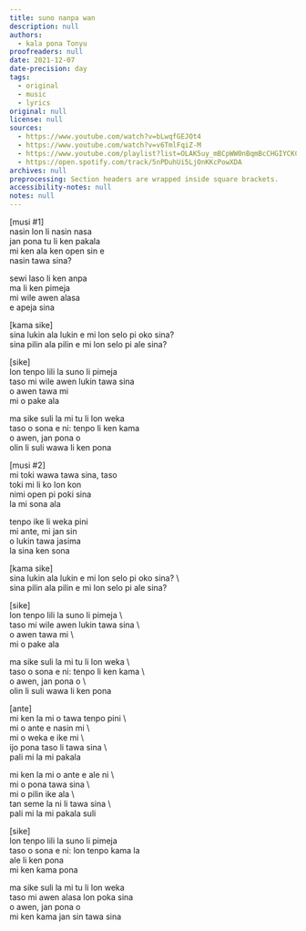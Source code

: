 ```yaml
---
title: suno nanpa wan
description: null
authors:
  - kala pona Tonyu
proofreaders: null
date: 2021-12-07
date-precision: day
tags:
  - original
  - music
  - lyrics
original: null
license: null
sources:
  - https://www.youtube.com/watch?v=bLwqfGEJOt4
  - https://www.youtube.com/watch?v=v6TmlFqiZ-M
  - https://www.youtube.com/playlist?list=OLAK5uy_mBCpWW0nBqmBcCHGIYCKCFzTI7whhB4W8
  - https://open.spotify.com/track/5nPDuhUi5LjOnKKcPowXDA
archives: null
preprocessing: Section headers are wrapped inside square brackets.
accessibility-notes: null
notes: null
---
```


\[musi #1]  \
nasin lon li nasin nasa  \
jan pona tu li ken pakala  \
mi ken ala ken open sin e  \
nasin tawa sina?

sewi laso li ken anpa  \
ma li ken pimeja  \
mi wile awen alasa  \
e apeja sina

\[kama sike]  \
sina lukin ala lukin e mi lon selo pi oko sina?  \
sina pilin ala pilin e mi lon selo pi ale sina?

\[sike]  \
lon tenpo lili la suno li pimeja  \
taso mi wile awen lukin tawa sina  \
o awen tawa mi  \
mi o pake ala

ma sike suli la mi tu li lon weka  \
taso o sona e ni: tenpo li ken kama  \
o awen, jan pona o  \
olin li suli wawa li ken pona

\[musi #2]  \
mi toki wawa tawa sina, taso  \
toki mi li ko lon kon  \
nimi open pi poki sina  \
la mi sona ala

tenpo ike li weka pini  \
mi ante, mi jan sin  \
o lukin tawa jasima  \
la sina ken sona

\[kama sike]  \
sina lukin ala lukin e mi lon selo pi oko sina?  \  \
sina pilin ala pilin e mi lon selo pi ale sina?

\[sike]  \
lon tenpo lili la suno li pimeja  \  \
taso mi wile awen lukin tawa sina  \  \
o awen tawa mi  \  \
mi o pake ala

ma sike suli la mi tu li lon weka  \  \
taso o sona e ni: tenpo li ken kama  \  \
o awen, jan pona o  \  \
olin li suli wawa li ken pona

\[ante]  \
mi ken la mi o tawa tenpo pini  \  \
mi o ante e nasin mi  \  \
mi o weka e ike mi  \  \
ijo pona taso li tawa sina  \  \
pali mi la mi pakala

mi ken la mi o ante e ale ni  \  \
mi o pona tawa sina  \  \
mi o pilin ike ala  \  \
tan seme la ni li tawa sina  \  \
pali mi la mi pakala suli

\[sike]  \
lon tenpo lili la suno li pimeja  \
taso o sona e ni: lon tenpo kama la  \
ale li ken pona  \
mi ken kama pona

ma sike suli la mi tu li lon weka  \
taso mi awen alasa lon poka sina  \
o awen, jan pona o  \
mi ken kama jan sin tawa sina
